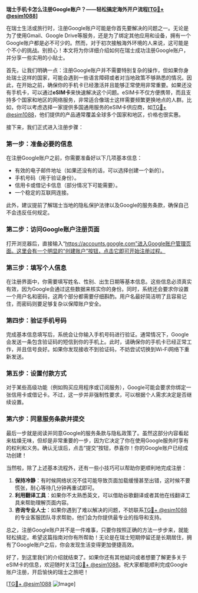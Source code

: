 **瑞士手机卡怎么注册Google账户？——轻松搞定海外开户流程[[TG💪+ @esim1088](https://t.me/s/esim1088)]**

在瑞士生活或旅行时，注册Google账户可能是你首先要解决的问题之一。无论是为了使用Gmail、Google Drive等服务，还是为了绑定其他应用和设备，拥有一个Google账户都是必不可少的。然而，对于初次接触海外环境的人来说，这可能是个不小的挑战。别担心！本文将为你详细介绍如何在瑞士成功注册Google账户，并分享一些实用的小贴士。

首先，让我们明确一点：注册Google账户并不需要特别复杂的操作，但如果你身处瑞士这样的国家，可能会遇到一些语言障碍或者对当地政策不够熟悉的情况。因此，在开始之前，确保你的手机卡已经激活并且能够正常使用非常重要。如果还没有手机卡，可以通过**eSIM卡**来快速解决这个问题。eSIM卡不仅方便携带，而且支持多个国家和地区的网络服务，非常适合像瑞士这样需要频繁更换地点的人群。比如，你可以考虑选择一家提供多国通用服务的eSIM卡供应商，如[TG💪+ @esim1088](https://t.me/s/esim1088)，他们提供的产品通常覆盖全球多个国家和地区，价格也很实惠。

接下来，我们正式进入注册步骤：

### 第一步：准备必要的信息

在注册Google账户之前，你需要准备好以下几项基本信息：
- 有效的电子邮件地址（如果还没有的话，可以选择创建一个新的）。
- 手机号码（用于验证身份）。
- 信用卡或借记卡信息（部分情况下可能需要）。
- 一个稳定的互联网连接。

此外，建议提前了解瑞士当地的隐私保护法律以及Google的服务条款，确保自己不会违反任何规定。

### 第二步：访问Google账户注册页面

打开浏览器后，直接输入“https://accounts.google.com”进入Google账户管理页面。这里会有一个明显的“创建账户”按钮，点击它即可开始注册过程。

### 第三步：填写个人信息

在注册界面中，你需要填写姓名、性别、出生日期等基本信息。这些信息必须真实有效，因为Google会通过这些数据来核实你的身份。同时，系统还会要求你设置一个用户名和密码，这两个部分都需要仔细斟酌。用户名最好简洁明了且容易记住，而密码则要足够复杂以保障账户安全。

### 第四步：验证手机号码

完成基本信息填写后，系统会让你输入手机号码进行验证。通常情况下，Google会发送一条包含验证码的短信到你的手机上。此时，请确保你的手机卡已经正常工作，并且信号良好。如果你发现接收不到验证码，不妨尝试切换到Wi-Fi网络下重新发送。

### 第五步：设置付款方式

对于某些高级功能（例如购买应用程序或订阅服务），Google可能会要求你绑定一张信用卡或借记卡。不过，这一步并非强制性要求，可以根据个人需求决定是否继续设置。

### 第六步：同意服务条款并提交

最后一步就是阅读并同意Google的服务条款与隐私政策了。虽然这部分内容看起来枯燥无味，但却是非常重要的一步，因为它决定了你在使用Google服务时享有的权利和义务。确认无误后，点击“提交”按钮，恭喜你！你的Google账户已经成功创建！

当然啦，除了上述基本流程外，还有一些小技巧可以帮助你更顺利地完成注册：

1. **保持冷静**：有时候网络状况不佳可能导致页面加载缓慢甚至出错，这时候不要慌张，耐心等待几分钟再重试即可。
2. **利用翻译工具**：如果你不太熟悉英文，可以借助谷歌翻译或者其他在线翻译工具来帮助理解页面内容。
3. **咨询专业人士**：如果你遇到了难以解决的问题，不妨联系[TG💪+ @esim1088](https://t.me/s/esim1088)的专业客服团队寻求帮助，他们会为你提供最专业的指导和支持。

总之，注册Google账户并不是一件难事，只要你按照正确的方法一步步来，就能轻松搞定。希望这篇指南对你有所帮助！无论是在瑞士短期停留还是长期居住，拥有了Google账户之后，你会发现生活变得更加便捷高效。

好了，到这里我们的介绍就结束了。如果你还有其他疑问或者想要了解更多关于eSIM卡的信息，欢迎随时关注[TG💪+ @esim1088](https://t.me/s/esim1088)。祝大家都能顺利完成Google账户注册，开启愉快的瑞士之旅吧！

[[TG💪+ @esim1088](https://t.me/s/esim1088) ![Image](https://i.postimg.cc/4NQfJmqS/Snipaste-2025-05-13-00-14-12.png)]